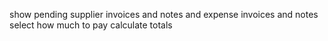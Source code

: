 show pending supplier invoices and notes and expense invoices and notes
select how much to pay
calculate totals
